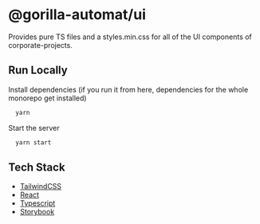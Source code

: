 # @gorilla-automat/ui

Provides pure TS files and a styles.min.css for all of the UI components of corporate-projects.

## Run Locally

Install dependencies (if you run it from here, dependencies for the whole monorepo get installed)

```bash
  yarn
```

Start the server

```bash
  yarn start
```

## Tech Stack

- [TailwindCSS](https://tailwindcss.com/)
- [React](https://reactjs.org/)
- [Typescript](https://www.typescriptlang.org/)
- [Storybook](https://storybook.js.org/)
